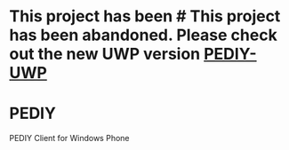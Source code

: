 # This project has been # This project has been abandoned. Please check out the new UWP version [PEDIY-UWP](https://github.com/tishion/PEDIY-UWP)

# PEDIY
PEDIY Client for Windows Phone
